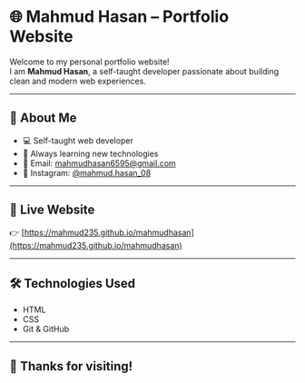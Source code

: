 # 🌐 Mahmud Hasan – Portfolio Website

Welcome to my personal portfolio website!  
I am **Mahmud Hasan**, a self-taught developer passionate about building clean and modern web experiences.

---

## 📃 About Me

- 💻 Self-taught web developer  
- 🌱 Always learning new technologies  
- 📧 Email: [mahmudhasan6595@gmail.com](mailto:mahmudhasan6595@gmail.com)  
- 📸 Instagram: [@mahmud.hasan_08](https://instagram.com/mahmud.hasan_08)

---

## 🚀 Live Website

👉 [https://mahmud235.github.io/mahmudhasan](https://mahmud235.github.io/mahmudhasan)

---

## 🛠️ Technologies Used

- HTML  
- CSS  
- Git & GitHub

---

## 🙌 Thanks for visiting!
